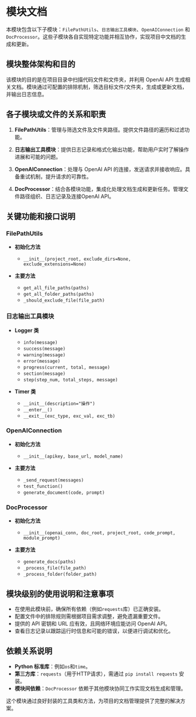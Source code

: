 # 模块文档

本模块包含以下子模块：`FilePathUtils`、`日志输出工具模块`、`OpenAIConnection` 和 `DocProcessor`。这些子模块各自实现特定功能并相互协作，实现项目中文档的生成和更新。

## 模块整体架构和目的

该模块的目的是在项目目录中扫描代码文件和文件夹，并利用 OpenAI API 生成相关文档。模块通过可配置的排除机制，筛选目标文件/文件夹，生成或更新文档，并输出日志信息。

## 各子模块或文件的关系和职责

1. **FilePathUtils**：管理与筛选文件及文件夹路径。提供文件路径的遍历和过滤功能。
   
2. **日志输出工具模块**：提供日志记录和格式化输出功能，帮助用户实时了解操作进展和可能的问题。
   
3. **OpenAIConnection**：处理与 OpenAI API 的连接，发送请求并接收响应。具备重试机制，提升请求的可靠性。
   
4. **DocProcessor**：结合各模块功能，集成化处理文档生成和更新任务。管理文件路径组织、日志记录及连接OpenAI API。

## 关键功能和接口说明

### FilePathUtils

- **初始化方法**
  - `__init__(project_root, exclude_dirs=None, exclude_extensions=None)`

- **主要方法**
  - `get_all_file_paths(paths)`
  - `get_all_folder_paths(paths)`
  - `_should_exclude_file(file_path)`

### 日志输出工具模块

- **Logger 类**
  - `info(message)`
  - `success(message)`
  - `warning(message)`
  - `error(message)`
  - `progress(current, total, message)`
  - `section(message)`
  - `step(step_num, total_steps, message)`

- **Timer 类**
  - `__init__(description="操作")`
  - `__enter__()`
  - `__exit__(exc_type, exc_val, exc_tb)`

### OpenAIConnection

- **初始化方法**
  - `__init__(apikey, base_url, model_name)`

- **主要方法**
  - `_send_request(messages)`
  - `test_function()`
  - `generate_document(code, prompt)`

### DocProcessor

- **初始化方法**
  - `__init__(openai_conn, doc_root, project_root, code_prompt, module_prompt)`

- **主要方法**
  - `generate_docs(paths)`
  - `_process_file(file_path)`
  - `_process_folder(folder_path)`

## 模块级别的使用说明和注意事项

- 在使用此模块前，确保所有依赖（例如`requests`库）已正确安装。
- 配置文件中的排除规则需根据项目需求调整，避免遗漏重要文件。
- 提供的 API 密钥和 URL 应有效，且网络环境应能访问 OpenAI API。
- 查看日志记录以跟踪运行时信息和可能的错误，以便进行调试和优化。

## 依赖关系说明

- **Python 标准库**：例如`os`和`time`。
- **第三方库**：`requests`（用于HTTP请求），需通过 `pip install requests` 安装。
- **模块间依赖**：`DocProcessor` 依赖于其他模块协同工作实现文档生成和管理。

这个模块通过良好封装的工具类和方法，为项目的文档管理提供了完整的解决方案。